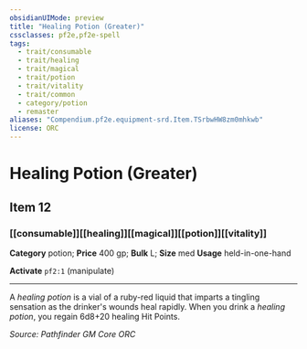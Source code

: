 ```yaml
---
obsidianUIMode: preview
title: "Healing Potion (Greater)"
cssclasses: pf2e,pf2e-spell
tags:
  - trait/consumable
  - trait/healing
  - trait/magical
  - trait/potion
  - trait/vitality
  - trait/common
  - category/potion
  - remaster
aliases: "Compendium.pf2e.equipment-srd.Item.TSrbwHW8zm0mhkwb"
license: ORC
---
```

# Healing Potion (Greater)
## Item 12
### [[consumable]][[healing]][[magical]][[potion]][[vitality]]

**Category** potion; 
**Price** 400 gp; 
**Bulk** L; **Size** med
**Usage** held-in-one-hand

**Activate** `pf2:1` (manipulate)

* * *

A _healing potion_ is a vial of a ruby-red liquid that imparts a tingling sensation as the drinker's wounds heal rapidly. When you drink a _healing potion_, you regain 6d8+20 healing Hit Points.

*Source: Pathfinder GM Core*
*ORC*